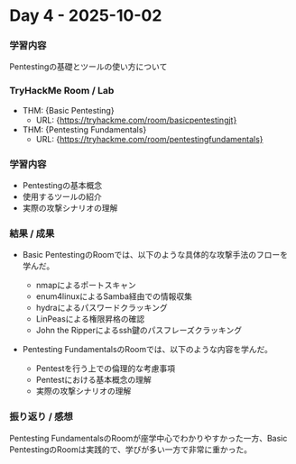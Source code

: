 # Day 4 - 2025-10-02

### 学習内容
Pentestingの基礎とツールの使い方について

### TryHackMe Room / Lab
- THM: {Basic Pentesting}
  - URL: {https://tryhackme.com/room/basicpentestingjt}
- THM: {Pentesting Fundamentals}
  - URL: {https://tryhackme.com/room/pentestingfundamentals}

### 学習内容
- Pentestingの基本概念
- 使用するツールの紹介
- 実際の攻撃シナリオの理解

### 結果 / 成果
- Basic PentestingのRoomでは、以下のような具体的な攻撃手法のフローを学んだ。
  - nmapによるポートスキャン
  - enum4linuxによるSamba経由での情報収集
  - hydraによるパスワードクラッキング
  - LinPeasによる権限昇格の確認
  - John the Ripperによるssh鍵のパスフレーズクラッキング

- Pentesting FundamentalsのRoomでは、以下のような内容を学んだ。
  - Pentestを行う上での倫理的な考慮事項
  - Pentestにおける基本概念の理解
  - 実際の攻撃シナリオの理解

### 振り返り / 感想
Pentesting FundamentalsのRoomが座学中心でわかりやすかった一方、Basic PentestingのRoomは実践的で、学びが多い一方で非常に重かった。